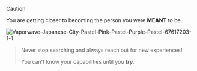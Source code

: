 >[!CAUTION]
You are getting closer to becoming the person you were **MEANT** to be.
>
![Vaporwave-Japanese-City-Pastel-Pink-Pastel-Purple-Pastel-67617203-1-1](https://github.com/user-attachments/assets/3c3f8f28-a2f1-4410-a758-0cd71bc5c613)

> Never stop searching and always reach out for new experiences!
> 
> You can't know your capabilities until you ***try***.

